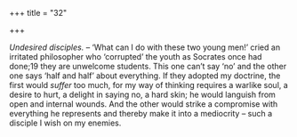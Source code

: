 +++
title = "32"

+++

*Undesired disciples.* – ‘What can I do with these two young men\!’ cried an irritated philosopher who ‘corrupted’ the youth as Socrates once had done;19 they are unwelcome students. This one can’t say ‘no’ and the other one says ‘half and half’ about everything. If they adopted my doctrine, the first would *suffer* too much, for my way of thinking requires a warlike soul, a desire to hurt, a delight in saying no, a hard skin; he would languish from open and internal wounds. And the other would strike a compromise with everything he represents and thereby make it into a mediocrity – such a disciple I wish on my enemies.


